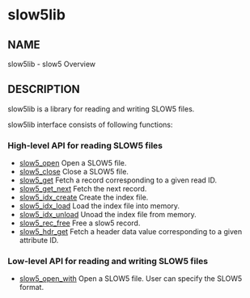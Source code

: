 # slow5lib

## NAME

slow5lib - slow5 Overview

## DESCRIPTION

slow5lib is a library for reading and writing SLOW5 files.

slow5lib interface consists of following functions:

### High-level API for reading SLOW5 files

* [slow5_open](slow5_open.md)
    Open a SLOW5 file.
* [slow5_close](slow5_close.md)
    Close a  SLOW5 file.
* [slow5_get](slow5_open.md)
    Fetch a record corresponding to a given read ID.
* [slow5_get_next](slow5_get_next.md)
    Fetch the next record.
* [slow5_idx_create](slow5_idx_create.md)
    Create the index file.
* [slow5_idx_load](slow5_idx_load.md)
    Load the index file into memory.
* [slow5_idx_unload](slow5_idx_unload.md)
    Unoad the index file from memory.
* [slow5_rec_free](slow5_rec_free.md)
    Free a slow5 record.
* [slow5_hdr_get](slow5_hdr_get.md)
    Fetch a header data value corresponding to a given attribute ID.

### Low-level API for reading and writing SLOW5 files

* [slow5_open_with](low_level_api/slow5_open_with.md)
    Open a SLOW5 file. User can specify the SLOW5 format.
